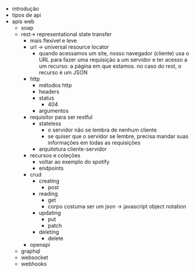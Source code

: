 - introdução
- tipos de api
- apis web
    - soap
    - rest-> representational state transfer
        - mais flexível e leve
        - url -> universal resource locator
            - quando acessamos um site, nosso navegador (cliente) usa o URL para fazer uma requisição a um servidor e ter acesso a um recurso: a página em que estamos. no caso do rest, o recurso é um JSON
        - http
            - métodos http
            - headers
            - status
                - 404
            - argumentos
        - requisitor para ser restful
            - stateless
                - o servidor não se lembra de nenhum cliente
                - se quiser que o servidor se lembre, precisa mandar suas informações em todas as requisições
            - arquitetura cliente-servidor
        - recursos e coleções
            - voltar ao exemplo do spotify
            - endpoints
        - crud
            - creating
                - post
            - reading
                - get
                - corpo costuma ser um json -> javascript object notation
            - updating
                - put
                - patch
            - deleting
                - delete
        - openapi
    - graphql
    - websocket
    - webhooks
